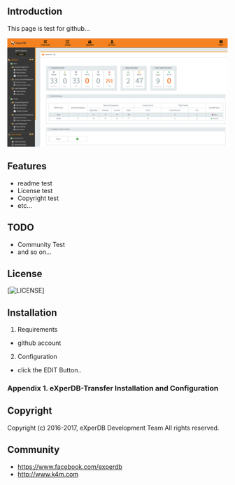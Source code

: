 ## Introduction
This page is test for github... 

![](./Images2/ManagementMain.PNG "eXperDB-Management Dashboard")

## Features
* readme test
* License test
* Copyright test
* etc...


## TODO
* Community Test
* and so on...


## License
[![LICENSE](https://img.shields.io/bugzilla/996038.svg)]


## Installation
1. Requirements
- github account

2. Configuration
- click the EDIT Button..

### Appendix 1. eXperDB-Transfer Installation and Configuration


## Copyright
Copyright (c) 2016-2017, eXperDB Development Team
All rights reserved.


## Community
* https://www.facebook.com/experdb
* http://www.k4m.com

